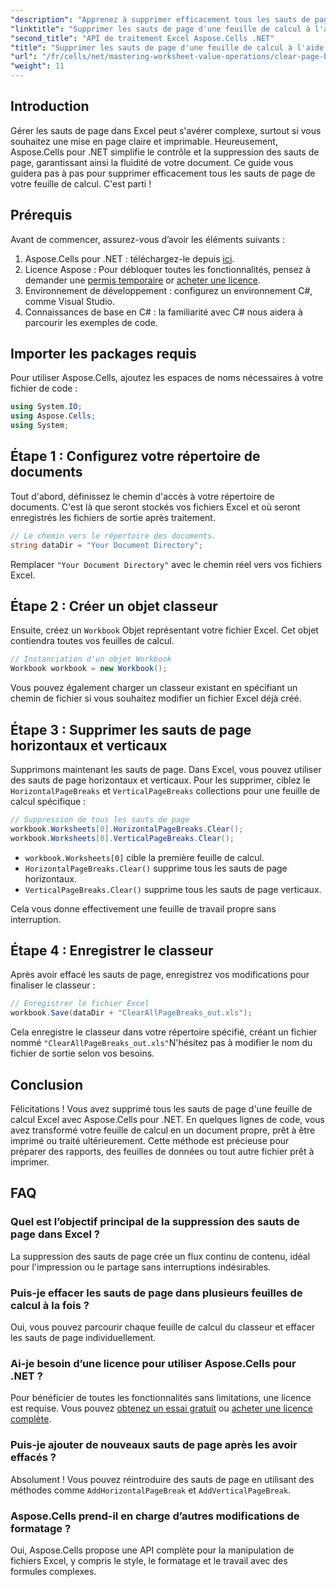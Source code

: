 ```yaml
---
"description": "Apprenez à supprimer efficacement tous les sauts de page dans vos feuilles de calcul Excel avec Aspose.Cells pour .NET. Ce guide étape par étape simplifie le processus."
"linktitle": "Supprimer les sauts de page d'une feuille de calcul à l'aide d'Aspose.Cells"
"second_title": "API de traitement Excel Aspose.Cells .NET"
"title": "Supprimer les sauts de page d'une feuille de calcul à l'aide d'Aspose.Cells"
"url": "/fr/cells/net/mastering-worksheet-value-operations/clear-page-breaks/"
"weight": 11
---
```


## Introduction

Gérer les sauts de page dans Excel peut s'avérer complexe, surtout si vous souhaitez une mise en page claire et imprimable. Heureusement, Aspose.Cells pour .NET simplifie le contrôle et la suppression des sauts de page, garantissant ainsi la fluidité de votre document. Ce guide vous guidera pas à pas pour supprimer efficacement tous les sauts de page de votre feuille de calcul. C'est parti !

## Prérequis

Avant de commencer, assurez-vous d’avoir les éléments suivants :

1. Aspose.Cells pour .NET : téléchargez-le depuis [ici](https://releases.aspose.com/cells/net/).
2. Licence Aspose : Pour débloquer toutes les fonctionnalités, pensez à demander une [permis temporaire](https://purchase.aspose.com/tempouary-license/) or [acheter une licence](https://purchase.aspose.com/buy).
3. Environnement de développement : configurez un environnement C#, comme Visual Studio.
4. Connaissances de base en C# : la familiarité avec C# nous aidera à parcourir les exemples de code.

## Importer les packages requis

Pour utiliser Aspose.Cells, ajoutez les espaces de noms nécessaires à votre fichier de code :

```csharp
using System.IO;
using Aspose.Cells;
using System;
```

## Étape 1 : Configurez votre répertoire de documents

Tout d'abord, définissez le chemin d'accès à votre répertoire de documents. C'est là que seront stockés vos fichiers Excel et où seront enregistrés les fichiers de sortie après traitement.

```csharp
// Le chemin vers le répertoire des documents.
string dataDir = "Your Document Directory";
```

Remplacer `"Your Document Directory"` avec le chemin réel vers vos fichiers Excel.

## Étape 2 : Créer un objet classeur

Ensuite, créez un `Workbook` Objet représentant votre fichier Excel. Cet objet contiendra toutes vos feuilles de calcul.

```csharp
// Instanciation d'un objet Workbook
Workbook workbook = new Workbook();
```

Vous pouvez également charger un classeur existant en spécifiant un chemin de fichier si vous souhaitez modifier un fichier Excel déjà créé.

## Étape 3 : Supprimer les sauts de page horizontaux et verticaux

Supprimons maintenant les sauts de page. Dans Excel, vous pouvez utiliser des sauts de page horizontaux et verticaux. Pour les supprimer, ciblez le `HorizontalPageBreaks` et `VerticalPageBreaks` collections pour une feuille de calcul spécifique :

```csharp
// Suppression de tous les sauts de page
workbook.Worksheets[0].HorizontalPageBreaks.Clear();
workbook.Worksheets[0].VerticalPageBreaks.Clear();
```

- `workbook.Worksheets[0]` cible la première feuille de calcul.
- `HorizontalPageBreaks.Clear()` supprime tous les sauts de page horizontaux.
- `VerticalPageBreaks.Clear()` supprime tous les sauts de page verticaux.

Cela vous donne effectivement une feuille de travail propre sans interruption.

## Étape 4 : Enregistrer le classeur

Après avoir effacé les sauts de page, enregistrez vos modifications pour finaliser le classeur :

```csharp
// Enregistrer le fichier Excel
workbook.Save(dataDir + "ClearAllPageBreaks_out.xls");
```

Cela enregistre le classeur dans votre répertoire spécifié, créant un fichier nommé `"ClearAllPageBreaks_out.xls"`N'hésitez pas à modifier le nom du fichier de sortie selon vos besoins.

## Conclusion

Félicitations ! Vous avez supprimé tous les sauts de page d'une feuille de calcul Excel avec Aspose.Cells pour .NET. En quelques lignes de code, vous avez transformé votre feuille de calcul en un document propre, prêt à être imprimé ou traité ultérieurement. Cette méthode est précieuse pour préparer des rapports, des feuilles de données ou tout autre fichier prêt à imprimer.

## FAQ

### Quel est l’objectif principal de la suppression des sauts de page dans Excel ?  
La suppression des sauts de page crée un flux continu de contenu, idéal pour l'impression ou le partage sans interruptions indésirables.

### Puis-je effacer les sauts de page dans plusieurs feuilles de calcul à la fois ?  
Oui, vous pouvez parcourir chaque feuille de calcul du classeur et effacer les sauts de page individuellement.

### Ai-je besoin d’une licence pour utiliser Aspose.Cells pour .NET ?  
Pour bénéficier de toutes les fonctionnalités sans limitations, une licence est requise. Vous pouvez [obtenez un essai gratuit](https://releases.aspose.com/) ou [acheter une licence complète](https://purchase.aspose.com/buy).

### Puis-je ajouter de nouveaux sauts de page après les avoir effacés ?  
Absolument ! Vous pouvez réintroduire des sauts de page en utilisant des méthodes comme `AddHorizontalPageBreak` et `AddVerticalPageBreak`.

### Aspose.Cells prend-il en charge d’autres modifications de formatage ?  
Oui, Aspose.Cells propose une API complète pour la manipulation de fichiers Excel, y compris le style, le formatage et le travail avec des formules complexes.